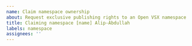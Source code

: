 ```yaml
---
name: Claim namespace ownership
about: Request exclusive publishing rights to an Open VSX namespace
title: Claiming namespace [name] Alip-Abdullah
labels: namespace
assignees: ''
---
```


<!--
Briefly explain what makes you a legitimate owner of the namespace mentioned in
the issue title.
Please ensure that you have logged in to https://open-vsx.org at least once,
otherwise we cannot process your request.
-->
